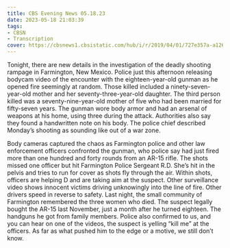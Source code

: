 ```yaml
---
title: CBS Evening News 05.18.23
date: 2023-05-18 21:03:39
tags:
- CBSN
- Transcription
cover: https://cbsnews1.cbsistatic.com/hub/i/r/2019/04/01/727e357a-a126-4138-a2c5-4d3222669d57/thumbnail/640x360/3ff2761028dc5c65cc4f07acd54bcd5c/cbsn2-logo-1920x1080.jpg
---
```

Tonight, there are new details in the investigation of the deadly shooting rampage in Farmington, New Mexico. Police just this afternoon releasing bodycam video of the encounter with the eighteen-year-old gunman as he opened fire seemingly at random. Those killed included a ninety-seven-year-old mother and her seventy-three-year-old daughter. The third person killed was a seventy-nine-year-old mother of five who had been married for fifty-seven years. The gunman wore body armor and had an arsenal of weapons at his home, using three during the attack. Authorities also say they found a handwritten note on his body. The police chief described Monday’s shooting as sounding like out of a war zone. 

Body cameras captured the chaos as Farmington police and other law enforcement officers confronted the gunman, who police say had just fired more than one hundred and forty rounds from an AR-15 rifle. The shots missed one officer but hit Farmington Police Sergeant R.D. She’s hit in the pelvis and tries to run for cover as shots fly through the air. Within shots, officers are helping D and are taking aim at the suspect. Other surveillance video shows innocent victims driving unknowingly into the line of fire. Other drivers speed in reverse to safety. Last night, the small community of Farmington remembered the three women who died. The suspect legally bought the AR-15 last November, just a month after he turned eighteen. The handguns he got from family members. Police also confirmed to us, and you can hear on one of the videos, the suspect is yelling “kill me” at the officers. As far as what pushed him to the edge or a motive, we still don’t know. 
